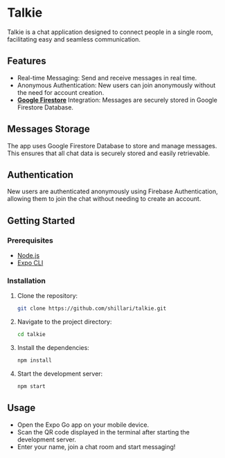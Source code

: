 # Talkie
Talkie is a chat application designed to connect people in a single room, facilitating easy and seamless communication.

## Features
- Real-time Messaging: Send and receive messages in real time.
- Anonymous Authentication: New users can join anonymously without the need for account creation.
- [__Google Firestore__](https://firebase.google.com/) Integration: Messages are securely stored in Google Firestore Database.

## Messages Storage
The app uses Google Firestore Database to store and manage messages. This ensures that all chat data is securely stored and easily retrievable.

## Authentication
New users are authenticated anonymously using Firebase Authentication, allowing them to join the chat without needing to create an account.

## Getting Started

### Prerequisites

- [Node.js](https://nodejs.org/)
- [Expo CLI](https://docs.expo.dev/get-started/installation/)

### Installation

1. Clone the repository:

   ```sh
   git clone https://github.com/shillari/talkie.git

2. Navigate to the project directory:

   ```sh
   cd talkie

3. Install the dependencies:

   ```sh
   npm install

4. Start the development server:

   ```sh
   npm start

## Usage
- Open the Expo Go app on your mobile device.
- Scan the QR code displayed in the terminal after starting the development server.
- Enter your name, join a chat room and start messaging!
